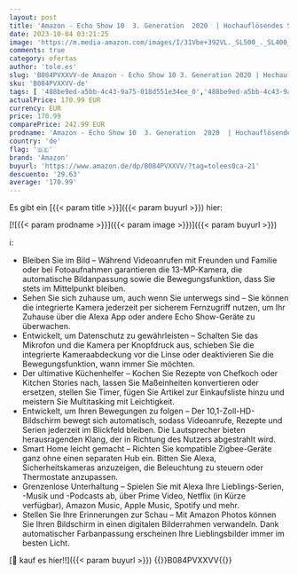 ```yaml
---
layout: post
title: 'Amazon - Echo Show 10  3. Generation  2020  | Hochauflösendes Smart Display mit Bewegungsfunktion und Alexa  Weiß | Zertifiziert und generalüberholt'
date: 2023-10-04 03:21:25
image: 'https://m.media-amazon.com/images/I/31Vbe+392VL._SL500_._SL400_.jpg'
comments: true
category: ofertas
author: 'tole.es'
slug: 'B084PVXXVV-de Amazon - Echo Show 10 3. Generation 2020 | Hochauflösendes...'
sku: 'B084PVXXVV-de'
tags: [ '488be9ed-a5bb-4c43-9a75-018d551e34ee_0','488be9ed-a5bb-4c43-9a75-018d551e34ee_3601','All-new Echo Show 10 (3. Generation)','Amazon-Geräte','Amazon-Geräte & Zubehör','Arborist Merchandising Root','Echo Smart Speaker & Displays','Elektronik & Foto','Hifi & Audio','Hifi-Lautsprecher','Self Service','Smart Displays','Special Features Stores','amazon','🇩🇪', ]
actualPrice: 170.99 EUR
currency: EUR
price: 170.99
comparePrice: 242.99 EUR
prodname: 'Amazon - Echo Show 10  3. Generation  2020  | Hochauflösendes Smart Display mit Bewegungsfunktion und Alexa  Weiß | Zertifiziert und generalüberholt'
country: 'de'
flag: '🇩🇪'
brand: 'Amazon'
buyurl: 'https://www.amazon.de/dp/B084PVXXVV/?tag=tolees0ca-21'
descuento: '29.63'
average: '170.99'
---
```


Es gibt ein [{{< param title >}}]({{< param buyurl >}}) hier:

[![{{< param prodname >}}]({{< param image >}})]({{< param buyurl >}})

ℹ️:

- Bleiben Sie im Bild – Während Videoanrufen mit Freunden und Familie oder bei Fotoaufnahmen garantieren die 13-MP-Kamera, die automatische Bildanpassung sowie die Bewegungsfunktion, dass Sie stets im Mittelpunkt bleiben.
- Sehen Sie sich zuhause um, auch wenn Sie unterwegs sind – Sie können die integrierte Kamera jederzeit per sicherem Fernzugriff nutzen, um Ihr Zuhause über die Alexa App oder andere Echo Show-Geräte zu überwachen.
- Entwickelt, um Datenschutz zu gewährleisten – Schalten Sie das Mikrofon und die Kamera per Knopfdruck aus, schieben Sie die integrierte Kameraabdeckung vor die Linse oder deaktivieren Sie die Bewegungsfunktion, wann immer Sie möchten.
- Der ultimative Küchenhelfer – Kochen Sie Rezepte von Chefkoch oder Kitchen Stories nach, lassen Sie Maßeinheiten konvertieren oder ersetzen, stellen Sie Timer, fügen Sie Artikel zur Einkaufsliste hinzu und meistern Sie Multitasking mit Leichtigkeit.
- Entwickelt, um Ihren Bewegungen zu folgen – Der 10,1-Zoll-HD-Bildschirm bewegt sich automatisch, sodass Videoanrufe, Rezepte und Serien jederzeit im Blickfeld bleiben. Die Lautsprecher bieten herausragenden Klang, der in Richtung des Nutzers abgestrahlt wird.
- Smart Home leicht gemacht – Richten Sie kompatible Zigbee-Geräte ganz ohne einen separaten Hub ein. Bitten Sie Alexa, Sicherheitskameras anzuzeigen, die Beleuchtung zu steuern oder Thermostate anzupassen.
- Grenzenlose Unterhaltung – Spielen Sie mit Alexa Ihre Lieblings-Serien, -Musik und -Podcasts ab, über Prime Video, Netflix (in Kürze verfügbar), Amazon Music, Apple Music, Spotify und mehr.
- Stellen Sie Ihre Erinnerungen zur Schau – Mit Amazon Photos können Sie Ihren Bildschirm in einen digitalen Bilderrahmen verwandeln. Dank automatischer Farbanpassung erscheinen Ihre Lieblingsbilder immer im besten Licht.

[🛒 kauf es hier!!]({{< param buyurl >}})
{{<world>}}B084PVXXVV{{</world>}}
